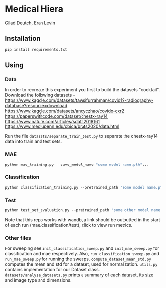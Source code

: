 # Medical Hiera

 
Gilad Deutch,
Eran Levin


## Installation
```bash
pip install requirements.txt
```

## Using

### Data
In order to recreate this experiment you first to build the datasets "cocktail". 
Download the following datasets - 
https://www.kaggle.com/datasets/tawsifurrahman/covid19-radiography-database?resource=download
https://www.kaggle.com/datasets/andyczhao/covidx-cxr2
https://paperswithcode.com/dataset/chestx-ray14
https://www.nature.com/articles/sdata2018161
https://www.med.upenn.edu/cbica/brats2020/data.html

Run the file ```datasets/separate_train_test.py``` to separate the chestx-ray14 data into train and test sets.
### MAE

```python
python mae_training.py --save_model_name "some model name.pth"...
```

### Classification

```python
python classification_training.py --pretrained_path "some model name.pth" --save_model_name "some other model name.pth"...
```


### Test

```python
python test_set_evaluation.py --pretrained_path "some other model name.pth"  ...
```

Note that this repo works with wandb, a link should be outputted in the start of each run (mae/classification/test), click to view run metrics.

### Other files
For sweeping see ```init_classification_sweep.py``` and ```init_mae_sweep.py``` for classification and mae respectively. Also, ```run_classification_sweep.py``` and ```run_mae_sweep.py``` for running the sweeps.
```compute_dataset_mean_std.py``` computes the mean and std for a dataset, used for normalization.
```utils.py``` contains implementation for our Dataset class.
```datasets/analyse_datasets.py``` prints a summary of each dataset, its size and image type and dimensions.
